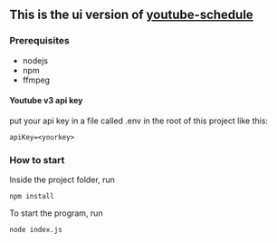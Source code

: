 ## This is the ui version of [youtube-schedule](https://github.com/AUTplayed/youtube-schedule)

### Prerequisites

- nodejs
- npm
- ffmpeg

#### Youtube v3 api key
put your api key in a file called .env in the root of this project like this:

```
apiKey=<yourkey>
```


### How to start

Inside the project folder, run

```
npm install
```

To start the program, run 
```
node index.js
```
